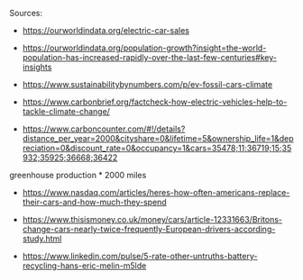Sources:
 - https://ourworldindata.org/electric-car-sales
 - https://ourworldindata.org/population-growth?insight=the-world-population-has-increased-rapidly-over-the-last-few-centuries#key-insights

 - https://www.sustainabilitybynumbers.com/p/ev-fossil-cars-climate
 - https://www.carbonbrief.org/factcheck-how-electric-vehicles-help-to-tackle-climate-change/
 - https://www.carboncounter.com/#!/details?distance_per_year=2000&cityshare=0&lifetime=5&ownership_life=1&depreciation=0&discount_rate=0&occupancy=1&cars=35478;11;36719;15;35932;35925;36668;36422

 greenhouse production * 2000 miles


 - https://www.nasdaq.com/articles/heres-how-often-americans-replace-their-cars-and-how-much-they-spend
 - https://www.thisismoney.co.uk/money/cars/article-12331663/Britons-change-cars-nearly-twice-frequently-European-drivers-according-study.html

 - https://www.linkedin.com/pulse/5-rate-other-untruths-battery-recycling-hans-eric-melin-m5lde